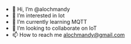 - 👋 Hi, I’m @alochmandy
- 👀 I’m interested in Iot
- 🌱 I’m currently learning MQTT
- 💞️ I’m looking to collaborate on IoT
- 📫 How to reach me alochmandy@gmail.com

<!---
alochmandy/alochmandy is a ✨ special ✨ repository because its `README.md` (this file) appears on your GitHub profile.
You can click the Preview link to take a look at your changes.
--->
